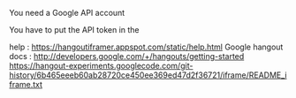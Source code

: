 You need a Google API account

You have to put the API token in the

help : https://hangoutiframer.appspot.com/static/help.html
Google hangout docs : http://developers.google.com/+/hangouts/getting-started
https://hangout-experiments.googlecode.com/git-history/6b465eeeb60ab28720ce450ee369ed47d2f36721/iframe/README_iframe.txt